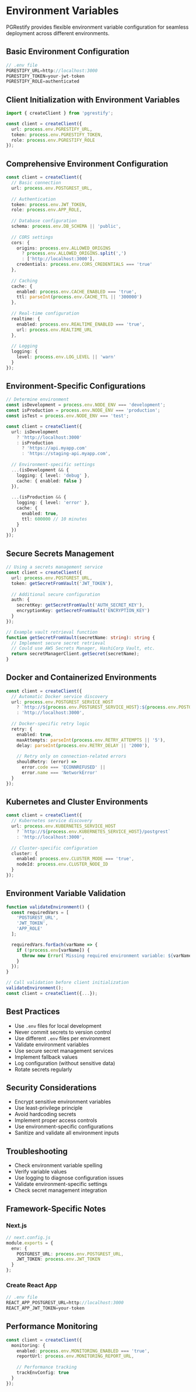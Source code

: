 # Environment Variables

PGRestify provides flexible environment variable configuration for seamless deployment across different environments.

## Basic Environment Configuration

```typescript
// .env file
PGRESTIFY_URL=http://localhost:3000
PGRESTIFY_TOKEN=your-jwt-token
PGRESTIFY_ROLE=authenticated
```

## Client Initialization with Environment Variables

```typescript
import { createClient } from 'pgrestify';

const client = createClient({
  url: process.env.PGRESTIFY_URL,
  token: process.env.PGRESTIFY_TOKEN,
  role: process.env.PGRESTIFY_ROLE
});
```

## Comprehensive Environment Configuration

```typescript
const client = createClient({
  // Basic connection
  url: process.env.POSTGREST_URL,
  
  // Authentication
  token: process.env.JWT_TOKEN,
  role: process.env.APP_ROLE,
  
  // Database configuration
  schema: process.env.DB_SCHEMA || 'public',
  
  // CORS settings
  cors: {
    origins: process.env.ALLOWED_ORIGINS 
      ? process.env.ALLOWED_ORIGINS.split(',') 
      : ['http://localhost:3000'],
    credentials: process.env.CORS_CREDENTIALS === 'true'
  },
  
  // Caching
  cache: {
    enabled: process.env.CACHE_ENABLED === 'true',
    ttl: parseInt(process.env.CACHE_TTL || '300000')
  },
  
  // Real-time configuration
  realtime: {
    enabled: process.env.REALTIME_ENABLED === 'true',
    url: process.env.REALTIME_URL
  },
  
  // Logging
  logging: {
    level: process.env.LOG_LEVEL || 'warn'
  }
});
```

## Environment-Specific Configurations

```typescript
// Determine environment
const isDevelopment = process.env.NODE_ENV === 'development';
const isProduction = process.env.NODE_ENV === 'production';
const isTest = process.env.NODE_ENV === 'test';

const client = createClient({
  url: isDevelopment 
    ? 'http://localhost:3000' 
    : isProduction 
      ? 'https://api.myapp.com' 
      : 'https://staging-api.myapp.com',
  
  // Environment-specific settings
  ...(isDevelopment && {
    logging: { level: 'debug' },
    cache: { enabled: false }
  }),
  
  ...(isProduction && {
    logging: { level: 'error' },
    cache: { 
      enabled: true,
      ttl: 600000 // 10 minutes
    }
  })
});
```

## Secure Secrets Management

```typescript
// Using a secrets management service
const client = createClient({
  url: process.env.POSTGREST_URL,
  token: getSecretFromVault('JWT_TOKEN'),
  
  // Additional secure configuration
  auth: {
    secretKey: getSecretFromVault('AUTH_SECRET_KEY'),
    encryptionKey: getSecretFromVault('ENCRYPTION_KEY')
  }
});

// Example vault retrieval function
function getSecretFromVault(secretName: string): string {
  // Implement secure secret retrieval
  // Could use AWS Secrets Manager, HashiCorp Vault, etc.
  return secretManagerClient.getSecret(secretName);
}
```

## Docker and Containerized Environments

```typescript
const client = createClient({
  // Automatic Docker service discovery
  url: process.env.POSTGREST_SERVICE_HOST 
    ? `http://${process.env.POSTGREST_SERVICE_HOST}:${process.env.POSTGREST_SERVICE_PORT}` 
    : 'http://localhost:3000',
  
  // Docker-specific retry logic
  retry: {
    enabled: true,
    maxAttempts: parseInt(process.env.RETRY_ATTEMPTS || '5'),
    delay: parseInt(process.env.RETRY_DELAY || '2000'),
    
    // Retry only on connection-related errors
    shouldRetry: (error) => 
      error.code === 'ECONNREFUSED' || 
      error.name === 'NetworkError'
  }
});
```

## Kubernetes and Cluster Environments

```typescript
const client = createClient({
  // Kubernetes service discovery
  url: process.env.KUBERNETES_SERVICE_HOST
    ? `http://${process.env.KUBERNETES_SERVICE_HOST}/postgrest`
    : 'http://localhost:3000',
  
  // Cluster-specific configuration
  cluster: {
    enabled: process.env.CLUSTER_MODE === 'true',
    nodeId: process.env.CLUSTER_NODE_ID
  }
});
```

## Environment Variable Validation

```typescript
function validateEnvironment() {
  const requiredVars = [
    'POSTGREST_URL', 
    'JWT_TOKEN', 
    'APP_ROLE'
  ];

  requiredVars.forEach(varName => {
    if (!process.env[varName]) {
      throw new Error(`Missing required environment variable: ${varName}`);
    }
  });
}

// Call validation before client initialization
validateEnvironment();
const client = createClient({...});
```

## Best Practices

- Use `.env` files for local development
- Never commit secrets to version control
- Use different `.env` files per environment
- Validate environment variables
- Use secure secret management services
- Implement fallback values
- Log configuration (without sensitive data)
- Rotate secrets regularly

## Security Considerations

- Encrypt sensitive environment variables
- Use least-privilege principle
- Avoid hardcoding secrets
- Implement proper access controls
- Use environment-specific configurations
- Sanitize and validate all environment inputs

## Troubleshooting

- Check environment variable spelling
- Verify variable values
- Use logging to diagnose configuration issues
- Validate environment-specific settings
- Check secret management integration

## Framework-Specific Notes

### Next.js

```typescript
// next.config.js
module.exports = {
  env: {
    POSTGREST_URL: process.env.POSTGREST_URL,
    JWT_TOKEN: process.env.JWT_TOKEN
  }
};
```

### Create React App

```typescript
// .env file
REACT_APP_POSTGREST_URL=http://localhost:3000
REACT_APP_JWT_TOKEN=your-token
```

## Performance Monitoring

```typescript
const client = createClient({
  monitoring: {
    enabled: process.env.MONITORING_ENABLED === 'true',
    reportUrl: process.env.MONITORING_REPORT_URL,
    
    // Performance tracking
    trackEnvConfig: true
  }
});
```